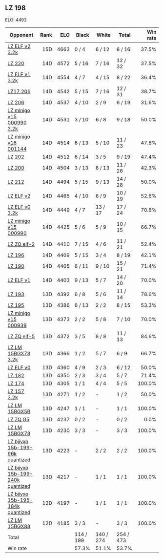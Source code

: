 ## LZ 198 ##

ELO: 4493

Opponent | Rank | ELO | Black | White | Total | Win rate
---------|-----:|----:|-------|-------|-------|-------:
[LZ ELF v2 3.2k](LZ%20ELF%20v2%203.2k.md) | 15D | 4663 | 0 / 4 | 6 / 12 | 6 / 16 | 37.5%
[LZ 220](LZ%20220.md) | 14D | 4572 | 5 / 16 | 7 / 16 | 12 / 32 | 37.5%
[LZ ELF v1 3.2k](LZ%20ELF%20v1%203.2k.md) | 14D | 4554 | 4 / 7 | 4 / 15 | 8 / 22 | 36.4%
[LZ17 206](LZ17%20206.md) | 14D | 4542 | 5 / 15 | 7 / 16 | 12 / 31 | 38.7%
[LZ 206](LZ%20206.md) | 14D | 4537 | 4 / 10 | 2 / 9 | 6 / 19 | 31.6%
[LZ minigo v15 000990 3.2k](LZ%20minigo%20v15%20000990%203.2k.md) | 14D | 4531 | 3 / 10 | 6 / 8 | 9 / 18 | 50.0%
[LZ minigo v16 001144](LZ%20minigo%20v16%20001144.md) | 14D | 4514 | 6 / 13 | 5 / 10 | 11 / 23 | 47.8%
[LZ 202](LZ%20202.md) | 14D | 4512 | 6 / 14 | 3 / 5 | 9 / 19 | 47.4%
[LZ 200](LZ%20200.md) | 14D | 4504 | 3 / 13 | 8 / 13 | 11 / 26 | 42.3%
[LZ 212](LZ%20212.md) | 14D | 4494 | 5 / 15 | 9 / 13 | 14 / 28 | 50.0%
[LZ ELF v2](LZ%20ELF%20v2.md) | 14D | 4465 | 4 / 10 | 6 / 9 | 10 / 19 | 52.6%
[LZ ELF v0 3.2k](LZ%20ELF%20v0%203.2k.md) | 14D | 4449 | 4 / 7 | 13 / 17 | 17 / 24 | 70.8%
[LZ minigo v15 000990](LZ%20minigo%20v15%20000990.md) | 14D | 4425 | 5 / 6 | 5 / 9 | 10 / 15 | 66.7%
[LZ ZQ elf-2](LZ%20ZQ%20elf-2.md) | 14D | 4410 | 7 / 15 | 4 / 6 | 11 / 21 | 52.4%
[LZ 196](LZ%20196.md) | 14D | 4409 | 5 / 15 | 3 / 4 | 8 / 19 | 42.1%
[LZ 190](LZ%20190.md) | 14D | 4405 | 6 / 11 | 9 / 10 | 15 / 21 | 71.4%
[LZ ELF v1](LZ%20ELF%20v1.md) | 14D | 4403 | 9 / 13 | 5 / 7 | 14 / 20 | 70.0%
[LZ 193](LZ%20193.md) | 13D | 4392 | 6 / 8 | 5 / 6 | 11 / 14 | 78.6%
[LZ 195](LZ%20195.md) | 13D | 4386 | 6 / 13 | 2 / 2 | 8 / 15 | 53.3%
[LZ minigo v15 000939](LZ%20minigo%20v15%20000939.md) | 13D | 4373 | 2 / 2 | 5 / 8 | 7 / 10 | 70.0%
[LZ ZQ elf-5](LZ%20ZQ%20elf-5.md) | 13D | 4372 | 3 / 5 | 8 / 8 | 11 / 13 | 84.6%
[LZ LM 15BGX78 3.2k](LZ%20LM%2015BGX78%203.2k.md) | 13D | 4366 | 1 / 2 | 5 / 7 | 6 / 9 | 66.7%
[LZ ELF v0](LZ%20ELF%20v0.md) | 13D | 4360 | 4 / 9 | 2 / 3 | 6 / 12 | 50.0%
[LZ 182](LZ%20182.md) | 13D | 4350 | 2 / 3 | 3 / 4 | 5 / 7 | 71.4%
[LZ 174](LZ%20174.md) | 13D | 4305 | 1 / 1 | 4 / 4 | 5 / 5 | 100.0%
[LZ 157 3.2k](LZ%20157%203.2k.md) | 13D | 4271 | 1 / 2 | - | 1 / 2 | 50.0%
[LZ LM 15BGX5B](LZ%20LM%2015BGX5B.md) | 13D | 4247 | 1 / 1 | - | 1 / 1 | 100.0%
[LZ ZQ G5](LZ%20ZQ%20G5.md) | 13D | 4237 | 0 / 2 | - | 0 / 2 | 0.0%
[LZ LM 15BGX78](LZ%20LM%2015BGX78.md) | 13D | 4230 | 3 / 3 | - | 3 / 3 | 100.0%
[LZ bjiyxo 15b-199-96k quantized](LZ%20bjiyxo%2015b-199-96k%20quantized.md) | 13D | 4223 | - | 2 / 2 | 2 / 2 | 100.0%
[LZ bjiyxo 15b-199-240k quantized](LZ%20bjiyxo%2015b-199-240k%20quantized.md) | 13D | 4217 | - | 1 / 1 | 1 / 1 | 100.0%
[LZ bjiyxo 15b-195-184k quantized](LZ%20bjiyxo%2015b-195-184k%20quantized.md) | 12D | 4197 | - | 1 / 1 | 1 / 1 | 100.0%
[LZ LM 15BGX88](LZ%20LM%2015BGX88.md) | 12D | 4185 | 3 / 3 | - | 3 / 3 | 100.0%
Total | | | 114 / 199 | 140 / 274 | 254 / 473 | 
Win rate| | | 57.3% | 51.1% | 53.7% | 

